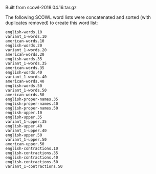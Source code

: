 Built from scowl-2018.04.16.tar.gz

The following SCOWL word lists were concatenated and sorted (with duplicates
removed) to create this word list:

```
english-words.10
variant_1-words.10
american-words.10
english-words.20
variant_1-words.20
american-words.20
english-words.35
variant_1-words.35
american-words.35
english-words.40
variant_1-words.40
american-words.40
english-words.50
variant_1-words.50
american-words.50
english-proper-names.35
english-proper-names.40
english-proper-names.50
english-upper.10
english-upper.35
variant_1-upper.35
english-upper.40
variant_1-upper.40
english-upper.50
variant_1-upper.50
american-upper.50
english-contractions.10
english-contractions.35
english-contractions.40
english-contractions.50
variant_1-contractions.50
```
